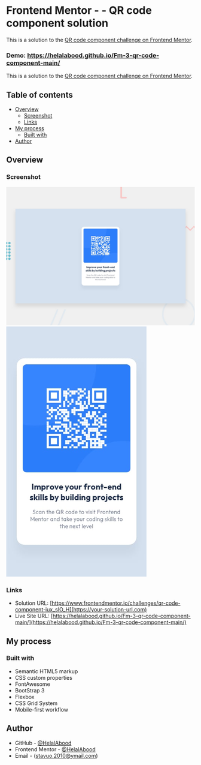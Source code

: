 # Frontend Mentor - - QR code component solution

This is a solution to the [QR code component challenge on Frontend Mentor](https://www.frontendmentor.io/challenges/qr-code-component-iux_sIO_H).

### Demo: https://helalabood.github.io/Fm-3-qr-code-component-main/

This is a solution to the [QR code component challenge on Frontend Mentor](https://www.frontendmentor.io/challenges/qr-code-component-iux_sIO_H).

## Table of contents

- [Overview](#overview)
  - [Screenshot](#screenshot)
  - [Links](#links)
- [My process](#my-process)
  - [Built with](#built-with)
- [Author](#author)

## Overview

### Screenshot

![Desktop Design](./screenshot.jpg)
![A Mobile responsice](./mobile-design.jpg)


### Links

- Solution URL: [https://www.frontendmentor.io/challenges/qr-code-component-iux_sIO_H](https://your-solution-url.com)
- Live Site URL: [https://helalabood.github.io/Fm-3-qr-code-component-main/](https://helalabood.github.io/Fm-3-qr-code-component-main/)

## My process

### Built with

- Semantic HTML5 markup
- CSS custom properties
- FontAwesome
- BootStrap 3
- Flexbox
- CSS Grid System
- Mobile-first workflow

## Author

- GitHub - [@HelalAbood](https://github.com/HelalAbood)
- Frontend Mentor - [@HelalAbood](https://www.frontendmentor.io/profile/HelalAbood)
- Email - (stavuo.2010@ymail.com)